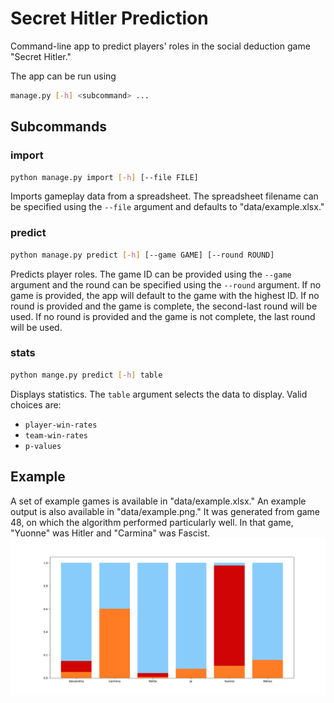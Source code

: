 # Secret Hitler Prediction
Command-line app to predict players' roles in the social deduction game "Secret Hitler."

The app can be run using
```sh
manage.py [-h] <subcommand> ...
```

## Subcommands
### import
```sh
python manage.py import [-h] [--file FILE]
```
Imports gameplay data from a spreadsheet. The spreadsheet filename can be specified using the `--file` argument and defaults to "data/example.xlsx."

### predict
```sh
python manage.py predict [-h] [--game GAME] [--round ROUND]
```
Predicts player roles. The game ID can be provided using the `--game` argument and the round can be specified using the `--round` argument. If no game is provided, the app will default to the game with the highest ID. If no round is provided and the game is complete, the second-last round will be used. If no round is provided and the game is not complete, the last round will be used.

### stats
```sh
python mange.py predict [-h] table
```
Displays statistics. The `table` argument selects the data to display. Valid choices are:
- `player-win-rates`
- `team-win-rates`
- `p-values`

## Example
A set of example games is available in "data/example.xlsx." An example output is also available in "data/example.png." It was generated from game 48, on which the algorithm performed particularly well. In that game, "Yuonne" was Hitler and "Carmina" was Fascist.
![Example output: game 48](data/example.png)
